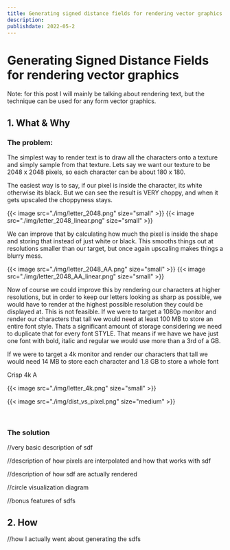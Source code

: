 ```yaml
---
title: Generating signed distance fields for rendering vector graphics
description:
publishdate: 2022-05-2
---
```


# Generating Signed Distance Fields for rendering vector graphics

Note: for this post I will mainly be talking about rendering text, but the technique can be used for any form vector graphics.

## 1. What & Why

### The problem:

The simplest way to render text is to draw all the characters onto a texture and simply sample from that texture. Lets say we want our texture to be 2048 x 2048 pixels, so each character can be about 180 x 180.

The easiest way is to say, if our pixel is inside the character, its white otherwise its black.
But we can see the result is VERY choppy, and when it gets upscaled the choppyness stays.

{{< image src="./img/letter_2048.png" size="small" >}}
{{< image src="./img/letter_2048_linear.png" size="small" >}}

We can improve that by calculating how much the pixel is inside the shape and storing that instead of just white or black.
This smooths things out at resolutions smaller than our target, but once again upscaling makes things a blurry mess.

{{< image src="./img/letter_2048_AA.png" size="small" >}}
{{< image src="./img/letter_2048_AA_linear.png" size="small" >}}


Now of course we could improve this by rendering our characters at higher resolutions, but in order to keep our letters looking as sharp as possible, we would have to render at the highest possible resolution they could be displayed at. 
This is not feasible. If we were to target a 1080p monitor and render our characters that tall we would need at least 100 MB to store an entire font style. Thats a significant amount of storage considering we need to duplicate that for every font STYLE. That means if we have we have just one font with bold, italic and regular we would use more than a 3rd of a GB. 

If we were to target a 4k monitor and render our characters that tall we would need 14 MB to store each character and 1.8 GB to store a whole font

Crisp 4k A

{{< image src="./img/letter_4k.png" size="small" >}}


{{< image src="./img/dist_vs_pixel.png" size="medium" >}}

&nbsp;&nbsp;&nbsp;&nbsp;



### The solution

//very basic description of sdf

//description of how pixels are interpolated and how that works with sdf

//description of how sdf are actually rendered

//circle visualization diagram

//bonus features of sdfs

## 2. How

//how I actually went about generating the sdfs



